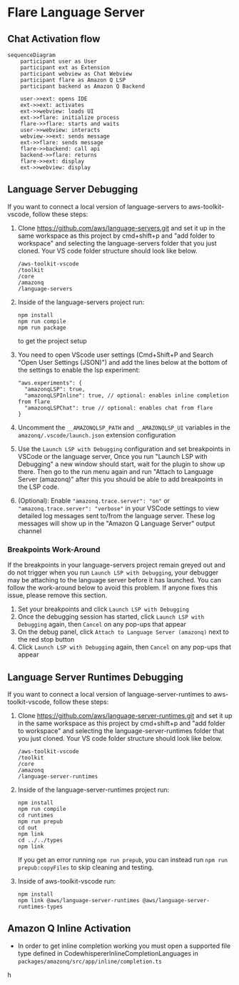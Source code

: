 # Flare Language Server

## Chat Activation flow

```mermaid
sequenceDiagram
    participant user as User
    participant ext as Extension
    participant webview as Chat Webview
    participant flare as Amazon Q LSP
    participant backend as Amazon Q Backend

    user->>ext: opens IDE
    ext->>ext: activates
    ext->>webview: loads UI
    ext->>flare: initialize process
    flare->>flare: starts and waits
    user->>webview: interacts
    webview->>ext: sends message
    ext->>flare: sends message
    flare->>backend: call api
    backend->>flare: returns
    flare->>ext: display
    ext->>webview: display
```

## Language Server Debugging

If you want to connect a local version of language-servers to aws-toolkit-vscode, follow these steps:

1. Clone https://github.com/aws/language-servers.git and set it up in the same workspace as this project by cmd+shift+p and "add folder to workspace" and selecting the language-servers folder that you just cloned. Your VS code folder structure should look like below.

    ```
    /aws-toolkit-vscode
    /toolkit
    /core
    /amazonq
    /language-servers
    ```

2. Inside of the language-servers project run:
    ```
    npm install
    npm run compile
    npm run package
    ```
    to get the project setup
3. You need to open VScode user settings (Cmd+Shift+P and Search "Open User Settings (JSON)") and add the lines below at the bottom of the settings to enable the lsp experiment:
    ```
    "aws.experiments": {
      "amazonqLSP": true,
      "amazonqLSPInline": true, // optional: enables inline completion from flare
      "amazonqLSPChat": true // optional: enables chat from flare
    }
    ```
4. Uncomment the `__AMAZONQLSP_PATH` and `__AMAZONQLSP_UI` variables in the `amazonq/.vscode/launch.json` extension configuration
5. Use the `Launch LSP with Debugging` configuration and set breakpoints in VSCode or the language server, Once you run "Launch LSP with Debugging" a new window should start, wait for the plugin to show up there. Then go to the run menu again and run "Attach to Language Server (amazonq)" after this you should be able to add breakpoints in the LSP code.
6. (Optional): Enable `"amazonq.trace.server": "on"` or `"amazonq.trace.server": "verbose"` in your VSCode settings to view detailed log messages sent to/from the language server. These log messages will show up in the "Amazon Q Language Server" output channel

### Breakpoints Work-Around

If the breakpoints in your language-servers project remain greyed out and do not trigger when you run `Launch LSP with Debugging`, your debugger may be attaching to the language server before it has launched. You can follow the work-around below to avoid this problem. If anyone fixes this issue, please remove this section.

1. Set your breakpoints and click `Launch LSP with Debugging`
2. Once the debugging session has started, click `Launch LSP with Debugging` again, then `Cancel` on any pop-ups that appear
3. On the debug panel, click `Attach to Language Server (amazonq)` next to the red stop button
4. Click `Launch LSP with Debugging` again, then `Cancel` on any pop-ups that appear

## Language Server Runtimes Debugging

If you want to connect a local version of language-server-runtimes to aws-toolkit-vscode, follow these steps:

1. Clone https://github.com/aws/language-server-runtimes.git and set it up in the same workspace as this project by cmd+shift+p and "add folder to workspace" and selecting the language-server-runtimes folder that you just cloned. Your VS code folder structure should look like below.

    ```
    /aws-toolkit-vscode
    /toolkit
    /core
    /amazonq
    /language-server-runtimes
    ```

2. Inside of the language-server-runtimes project run:
    ```
    npm install
    npm run compile
    cd runtimes
    npm run prepub
    cd out
    npm link
    cd ../../types
    npm link
    ```
    If you get an error running `npm run prepub`, you can instead run `npm run prepub:copyFiles` to skip cleaning and testing.
3. Inside of aws-toolkit-vscode run:
    ```
    npm install
    npm link @aws/language-server-runtimes @aws/language-server-runtimes-types
    ```

## Amazon Q Inline Activation

-   In order to get inline completion working you must open a supported file type defined in CodewhispererInlineCompletionLanguages in `packages/amazonq/src/app/inline/completion.ts`

h
